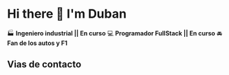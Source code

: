 # Hi there 👋 I'm Duban

:factory: **Ingeniero industrial || En curso**
:computer: **Programador FullStack || En curso**
:oncoming_automobile: **Fan de los autos y F1**

## Vias de contacto
